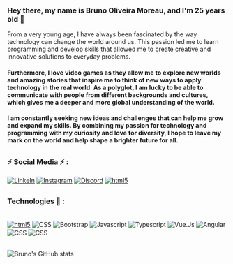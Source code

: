 

<h3> Hey there, my name is Bruno Oliveira Moreau, and I'm 25 years old 👋 </h3

<h4> From a very young age, I have always been fascinated by the way technology can change the world around us. This passion led me to learn programming and develop skills that allowed me to create creative and innovative solutions to everyday problems.</h4>

<h4> Furthermore, I love video games as they allow me to explore new worlds and amazing stories that inspire me to think of new ways to apply technology in the real world. As a polyglot, I am lucky to be able to communicate with people from different backgrounds and cultures, which gives me a deeper and more global understanding of the world.</h4>

<h4> I am constantly seeking new ideas and challenges that can help me grow and expand my skills. By combining my passion for technology and programming with my curiosity and love for diversity, I hope to leave my mark on the world and help shape a brighter future for all.</h4>

 ##
 
 <h3> ⚡ Social Media ⚡ : </h3> 
 
<div style ="display: inline_block">
<a href="https://www.linkedin.com/in/bruno-moreau-171584211/"><img align ="center" src="https://img.shields.io/badge/LinkedIn-0077B5?style=for-the-badge&logo=linkedin&logoColor=white" alt ="LinkeIn"></a>
<a href="https://www.instagram.com/whosbart/"><img align ="center" src="https://img.shields.io/badge/Instagram-E4405F?style=for-the-badge&logo=instagram&logoColor=white" alt ="Instagram"></a>
<a href="https://discord.com/channels/brunoolv#9795"><img align ="center" src="https://img.shields.io/badge/Discord-7289DA?style=for-the-badge&logo=discord&logoColor=white" alt ="Discord"></a>
<a href="https://steamcommunity.com/profiles/76561198094172734/"><img align ="center" src="https://img.shields.io/badge/Steam-000000?style=for-the-badge&logo=steam&logoColor=white" alt ="html5"></a>
</div>

##

<h3>  Technologies  🚀  : </h3> 
<div style ="display: inline_block"> <br/>
<a href="https://www.w3schools.com">
 <img align ="center" src="https://img.shields.io/badge/HTML5-E34F26?style=for-the-badge&logo=html5&logoColor=white" alt ="html5"></a>
<img align ="center" src="https://img.shields.io/badge/CSS3-1572B6?style=for-the-badge&logo=css3&logoColor=white" alt ="CSS">
<img align ="center" src="https://img.shields.io/badge/Bootstrap-563D7C?style=for-the-badge&logo=bootstrap&logoColor=white" alt ="Bootstrap">
<img align ="center" src="https://img.shields.io/badge/JavaScript-F7DF1E?style=for-the-badge&logo=javascript&logoColor=black" alt ="Javascript">
<img align ="center" src="https://img.shields.io/badge/TypeScript-007ACC?style=for-the-badge&logo=typescript&logoColor=white" alt ="Typescript">
<img align ="center" src="https://img.shields.io/badge/Vue.js-35495E?style=for-the-badge&logo=vue.js&logoColor=4FC08D" alt ="Vue.Js">
<img align ="center" src="https://img.shields.io/badge/Angular-DD0031?style=for-the-badge&logo=angular&logoColor=white" alt ="Angular">
<img align ="center" src="https://img.shields.io/badge/MySQL-00000F?style=for-the-badge&logo=mysql&logoColor=white" alt ="CSS">
<img align ="center" src="https://img.shields.io/badge/PHP-777BB4?style=for-the-badge&logo=php&logoColor=white  " alt ="CSS">
</div>
<br>

![Bruno's GitHub stats](https://github-readme-stats.vercel.app/api?username=brumo97&show_icons=true&theme=transparent)

<!-- ### Some stats 🚀 : 

![Bruno's GitHub stats](https://github-readme-stats.vercel.app/api/top-langs/?username=brumo97&theme=blue-green) -->
